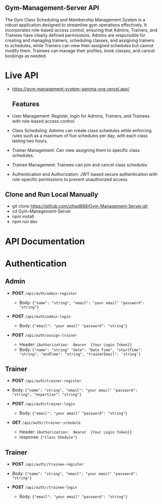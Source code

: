 ## Gym-Management-Server API
The Gym Class Scheduling and Membership Management System is a robust application designed to streamline gym operations effectively. It incorporates role-based access control, ensuring that Admins, Trainers, and Trainees have clearly defined permissions. Admins are responsible for creating and managing trainers, scheduling classes, and assigning trainers to schedules, while Trainers can view their assigned schedules but cannot modify them. Trainees can manage their profiles, book classes, and cancel bookings as needed.

#  Live API 
- https://gym-management-system-gamma-one.vercel.app/

  
  ## Features
- User Management: Register, login  for Admins, Trainers, and Trainees with role-based access control.
- Class Scheduling: Admins can create class schedules while enforcing rules such as a maximum of five schedules per day, with each class lasting two hours.
- Trainer Management: Can view assigning them to specific class schedules.
- Trainee Management: Trainees can join and cancel class schedules
- Authentication and Authorization: JWT-based secure authentication with role-specific permissions to prevent unauthorized access.

  

## Clone and Run Local Manually 
- git clone https://github.com/zihad868/Gym-Management-Server.git
- cd Gym-Management-Server
- npm install
- npm run dev


# API Documentation

# Authentication
## Admin
- **POST** `/api/auth/admin-register`
  - Body: `{"name": "string", "email": "your email" "password": "string"}`

- **POST** `/api/auth/admin-login`
  - Body: `{"email": "your email" "password": "string"}`

- **POST** `/api/auth/assign-trainer`
  - Header: `{Authorization:  Bearer  {Your Login Token}}`
  - Body: `{"name": "string" "date": "Date Time", "startTime": "string", "endTime": "string", "trainerEmail": 'string'}`


## Trainer
  - **POST** `/api/auth/trainer-register`
  - Body: `{"name": "string", "email": "your email" "password": "string", "expertise": "string"}`

- **POST** `/api/auth/trainer-login`
  - Body: `{"email": "your email" "password": "string"}`                    


- **GET** `/api/auth//trainer-schedule`
  - Header: `{Authorization:  Bearer  {Your Login Token}}`
  - response:  `{"Class Shedule"}`
 
## Trainer
  - **POST** `/api/auth//trainee-register`
  - Body: `{"name": "string", "email": "your email" "password": "string"}`

- **POST** `/api/auth//trainee-login`
  - Body: `{"email": "your email" "password": "string"}`
